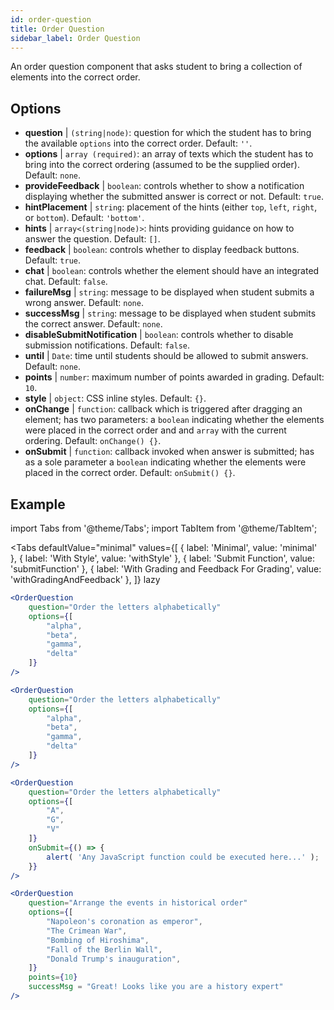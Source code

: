 ```yaml
---
id: order-question
title: Order Question
sidebar_label: Order Question
---
```


An order question component that asks student to bring a collection of elements into the correct order.

## Options

* __question__ | `(string|node)`: question for which the student has to bring the available `options` into the correct order. Default: `''`.
* __options__ | `array (required)`: an array of texts which the student has to bring into the correct ordering (assumed to be the supplied order). Default: `none`.
* __provideFeedback__ | `boolean`: controls whether to show a notification displaying whether the submitted answer is correct or not. Default: `true`.
* __hintPlacement__ | `string`: placement of the hints (either `top`, `left`, `right`, or `bottom`). Default: `'bottom'`.
* __hints__ | `array<(string|node)>`: hints providing guidance on how to answer the question. Default: `[]`.
* __feedback__ | `boolean`: controls whether to display feedback buttons. Default: `true`.
* __chat__ | `boolean`: controls whether the element should have an integrated chat. Default: `false`.
* __failureMsg__ | `string`: message to be displayed when student submits a wrong answer. Default: `none`.
* __successMsg__ | `string`: message to be displayed when student submits the correct answer. Default: `none`.
* __disableSubmitNotification__ | `boolean`: controls whether to disable submission notifications. Default: `false`.
* __until__ | `Date`: time until students should be allowed to submit answers. Default: `none`.
* __points__ | `number`: maximum number of points awarded in grading. Default: `10`.
* __style__ | `object`: CSS inline styles. Default: `{}`.
* __onChange__ | `function`: callback  which is triggered after dragging an element; has two parameters: a `boolean` indicating whether the elements were placed in the correct order and and `array` with the current ordering. Default: `onChange() {}`.
* __onSubmit__ | `function`: callback invoked when answer is submitted; has as a sole parameter a `boolean` indicating whether the elements were placed in the correct order. Default: `onSubmit() {}`.

## Example

import Tabs from '@theme/Tabs';
import TabItem from '@theme/TabItem';

<Tabs
    defaultValue="minimal"
    values={[
        { label: 'Minimal', value: 'minimal' },
        { label: 'With Style', value: 'withStyle' },
        { label: 'Submit Function', value: 'submitFunction' },
        { label: 'With Grading and Feedback For Grading', value: 'withGradingAndFeedback' },
    ]}
    lazy
>

<TabItem value="minimal">

```jsx live
<OrderQuestion
    question="Order the letters alphabetically"
    options={[
        "alpha",
        "beta",
        "gamma",
        "delta"
    ]}
/>
```
</TabItem>


<TabItem value="withStyle">

```jsx live
<OrderQuestion
    question="Order the letters alphabetically"
    options={[
        "alpha",
        "beta",
        "gamma",
        "delta"
    ]}
/>
```
</TabItem>

<TabItem value="submitFunction">

```jsx live
<OrderQuestion
    question="Order the letters alphabetically"
    options={[
        "A",
        "G",
        "V"
    ]}
    onSubmit={() => {
        alert( 'Any JavaScript function could be executed here...' );
    }}
/>
```
</TabItem>

<TabItem value="withGradingAndFeedback">

```jsx live
<OrderQuestion
    question="Arrange the events in historical order"
    options={[
        "Napoleon's coronation as emperor",
        "The Crimean War",
        "Bombing of Hiroshima",
        "Fall of the Berlin Wall",
        "Donald Trump's inauguration",
    ]}
    points={10}
    successMsg = "Great! Looks like you are a history expert"
/>
```
</TabItem>

</Tabs>
